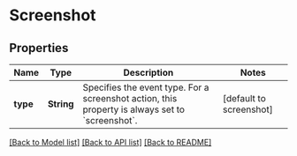# Screenshot
## Properties

| Name | Type | Description | Notes |
|------------ | ------------- | ------------- | -------------|
| **type** | **String** | Specifies the event type. For a screenshot action, this property is  always set to &#x60;screenshot&#x60;.  | [default to screenshot] |

[[Back to Model list]](../README.md#documentation-for-models) [[Back to API list]](../README.md#documentation-for-api-endpoints) [[Back to README]](../README.md)

